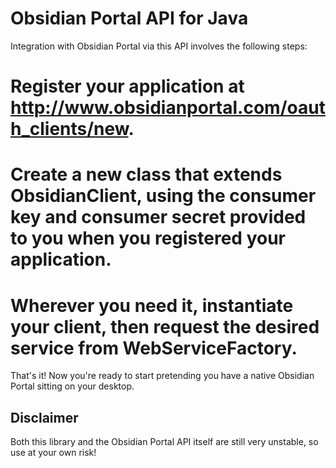 Obsidian Portal API for Java
============================

Integration with Obsidian Portal via this API involves the following steps:

# Register your application at http://www.obsidianportal.com/oauth_clients/new.
# Create a new class that extends ObsidianClient, using the consumer key and consumer secret provided to you when you registered your application.
# Wherever you need it, instantiate your client, then request the desired service from WebServiceFactory.

That's it! Now you're ready to start pretending you have a native Obsidian Portal sitting on your desktop.

Disclaimer
----------

Both this library and the Obsidian Portal API itself are still very unstable, so use at your own risk!

